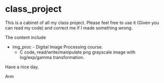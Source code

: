 # class_project
This is a cabinet of all my class project. Please feel free to use it (Given you can read my code) and correct me if I made something wrong. 

The content include
- img_proc - Digital Image Processing course.
  - C code, read/write/manipulate png grayscale image with log/exp/gamma transformation.


Have a nice day.

Arm
